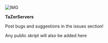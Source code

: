 ![IMG](https://i.imgur.com/SsxCKFe.jpg)

**TaZerServers**

Post bugs and suggestions in the issues section!

Any public skript will also be added here

 
